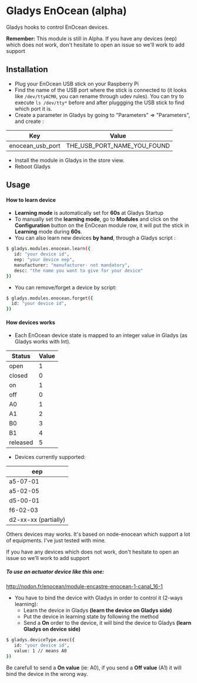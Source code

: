 # Gladys EnOcean (alpha)

Gladys hooks to control EnOcean devices.

**Remember:**
This module is still in Alpha.
If you have any devices (eep) which does not work, don't hesitate to open an issue so we'll work to add support

## Installation

- Plug your EnOcean USB stick on your Raspberry Pi
- Find the name of the USB port where the stick is connected to (it looks like `/dev/ttyACM0`, you can rename through udev rules). 
You can try to execute `ls /dev/tty*` before and after pluggging the USB stick to find which port it is.
- Create a parameter in Gladys by going to "Parameters" => "Parameters", and create : 

| Key | Value |
| ------ | ------ |
| enocean_usb_port | THE_USB_PORT_NAME_YOU_FOUND |

- Install the module in Gladys in the store view.
- Reboot Gladys


## Usage

#### How to learn device
-  **Learning mode** is automatically set for **60s** at Gladys Startup
-  To manually set the **learning mode**, go to **Modules** and click on the **Configuration** button on the EnOcean module row, it will put the stick in **Learning** mode during **60s**.
- You can also learn new devices **by hand**, through a Gladys script :

```sh
$ gladys.modules.enocean.learn({
   id: "your device id",
   eep: "your device eep",
   manufacturer: "manufacturer- not mandatory",
   desc: "the name you want to give for your device"
})
```

- You can remove/forget a device by script:

 ```sh
$ gladys.modules.enocean.forget({
   id: "your device id",
})
```

#### How devices works

- Each EnOcean device state is mapped to an integer value in Gladys (as Gladys works with Int).

| Status | Value |
| ------ | ------ |
| open | 1 |
| closed | 0 |
| on | 1 |
| off | 0 |
| A0 | 1 |
| A1 | 2 |
| B0 | 3 |
| B1 | 4 |
| released | 5 |

- Devices currently supported:

| eep |
| ------ |
| a5-07-01 |
| a5-02-05 |
| d5-00-01 |
| f6-02-03 |
| d2-xx-xx (partially) |

Others devices may works. It's based on node-enocean which support a lot of equipments.
I've just tested with mine.

If you have any devices which does not work, don't hesitate to open an issue so we'll work to add support

##### To use an actuator device like this one:
http://nodon.fr/enocean/module-encastre-enocean-1-canal_16-1

 - You have to bind the device with Gladys in order to control it (2-ways learning):
   - Learn the device in Gladys __(learn the device on Gladys side)__
   - Put the device in learning state by following the method
   - Send a **On** order to the device, it will bind the device to Gladys __(learn Gladys on device side)__

```sh
$ gladys.deviceType.exec({
   id: "your device id",
   value: 1 // means A0
})
```
Be carefull to send a **On value** (ie: A0), if you send a **Off value** (A1) it will bind the device in the wrong way.
